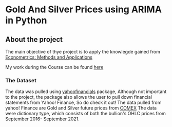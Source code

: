 # Gold And Silver Prices using ARIMA in Python

## About the project

The main objective of thye project is to apply the knowlegde gained from [Econometrics: Methods and Applications](https://www.coursera.org/learn/erasmus-econometrics) 

My work during the Course can be found [here](https://github.com/SanjayShetty01/Econometrics_Methods_and_Applications)

### The Dataset

The data was pulled using [yahoofinancials](https://pypi.org/project/yahoofinancials/) package, Although not important to the project, the package also allows the user to pull down financial statements from Yahoo! Finance, So do check it out! The data pulled from yahoo! Finance are Gold and Silver future prices from [COMEX](https://www.cmegroup.com/) The data were dictionary type, which consists of both the bullion's OHLC prices from September 2016- September 2021.


